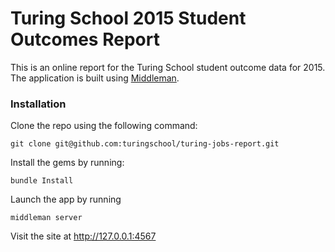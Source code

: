 # Turing School 2015 Student Outcomes Report

This is an online report for the Turing School student outcome data for 2015. The application is built using [Middleman](https://middlemanapp.com/).

### Installation

Clone the repo using the following command:

```
git clone git@github.com:turingschool/turing-jobs-report.git
```

Install the gems by running:

```
bundle Install
```

Launch the app by running

```
middleman server
```

Visit the site at http://127.0.0.1:4567
